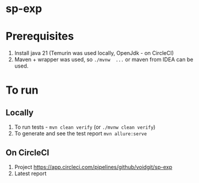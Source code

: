 # sp-exp

# Prerequisites

1. Install java 21 (Temurin was used locally, OpenJdk - on CircleCI)
2. Maven + wrapper was used, so `./mvnw  ...` or maven from IDEA can be used.

# To run
## Locally
1. To run tests - `mvn clean verify` (or `./mvnw clean verify`)
2. To generate and see the test report `mvn allure:serve`

## On CircleCI
1. Project https://app.circleci.com/pipelines/github/voidgit/sp-exp
2. Latest report <to update>
